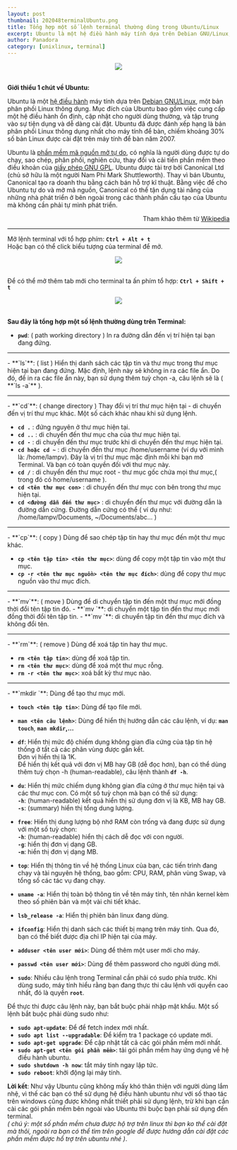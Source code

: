 ```yaml
---
layout: post
thumbnail: 202048terminalUbuntu.png
title: Tổng hợp một số lệnh terminal thường dùng trong Ubuntu/Linux
excerpt: Ubuntu là một hệ điều hành máy tính dựa trên Debian GNU/Linux, một bản phân phối Linux thông dụng.
author: Panadora
category: [unixlinux, terminal]
---
```


<center><img class="img-thumbnail" src="https://www.engisv.info/wp-content/uploads/2018/07/linux-terminal-1.jpg"></center><br>

**Giới thiểu 1 chút về Ubuntu:**

Ubuntu là một [hệ điều hành](https://vi.wikipedia.org/wiki/H%E1%BB%87_%C4%91i%E1%BB%81u_h%C3%A0nh) máy tính dựa trên [Debian GNU/Linux](https://vi.wikipedia.org/wiki/Debian), một bản phân phối Linux thông dụng. Mục đích của Ubuntu bao gồm việc cung cấp một hệ điều hành ổn định, cập nhật cho người dùng thường, và tập trung vào sự tiện dụng và dễ dàng cài đặt. Ubuntu đã được đánh xếp hạng là bản phân phối Linux thông dụng nhất cho máy tính để bàn, chiếm khoảng 30% số bản Linux được cài đặt trên máy tính để bàn năm 2007.

Ubuntu là [phần mềm mã nguồn mở tự do](https://vi.wikipedia.org/wiki/Ph%E1%BA%A7n_m%E1%BB%81m_t%E1%BB%B1_do_ngu%E1%BB%93n_m%E1%BB%9F), có nghĩa là người dùng được tự do chạy, sao chép, phân phối, nghiên cứu, thay đổi và cải tiến phần mềm theo điều khoản của [giấy phép GNU GPL](https://vi.wikipedia.org/wiki/Gi%E1%BA%A5y_ph%C3%A9p_C%C3%B4ng_c%E1%BB%99ng_GNU). Ubuntu được tài trợ bởi Canonical Ltd (chủ sở hữu là một người Nam Phi Mark Shuttleworth). Thay vì bán Ubuntu, Canonical tạo ra doanh thu bằng cách bán hỗ trợ kĩ thuật. Bằng việc để cho Ubuntu tự do và mở mã nguồn, Canonical có thể tận dụng tài năng của những nhà phát triển ở bên ngoài trong các thành phần cấu tạo của Ubuntu mà không cần phải tự mình phát triển.

<p style="text-align: right">Tham khảo thêm từ <a href="https://vi.wikipedia.org/wiki/Ubuntu">Wikipedia</a></p>
<hr style="background: #000;">

Mở lệnh terminal với tổ hợp phím: **`Ctrl + Alt + t`**<br>
Hoặc bạn có thể click biểu tượng của terminal để mở.
<center><img class="img-thumbnail" src="{{site.baseurl}}/image/terminal-ubuntu.png"></center><br>

Để có thể mở thêm tab mới cho terminal ta ấn phím tổ hợp: **`Ctrl + Shift + t`**
<center><img class="img-thumbnail" src="{{site.baseurl}}/image/terminal-ubuntu-2.png"></center><br>

**Sau đây là tổng hợp một số lệnh thường dùng trên Terminal:**
- **`pwd`**: ( path working directory ) In ra đường dẫn đến vị trí hiện tại bạn đang đứng.
<hr style="background: #000;">
- **`ls`**: ( list ) Hiển thị danh sách các tập tin và thư mục trong thư mục hiện tại bạn đang đứng. Mặc định, lệnh này sẽ không in ra các file ẩn. Do đó, để in ra các file ẩn này, bạn sử dụng thêm tuỳ chọn -a, câu lệnh sẽ là ( **`ls -a`** ).
<hr style="background: #000;">
- **`cd`**: ( change directory ) Thay đổi vị trí thư mục hiện tại - di chuyển đến vị trí thư mục khác. Một số cách khác nhau khi sử dụng lệnh.

- **`cd .`** : đứng nguyên ở thư mục hiện tại.
- **`cd ..`** : di chuyển đến thư mục cha của thư mục hiện tại.
- **`cd -`**  : di chuyển đến thư mục trước khi di chuyển đến thư mục hiện tại.
- **`cd hoặc cd ~`** : di chuyển đến thư mục /home/username (ví dụ với mình là: /home/lampv). Đây là vị trí thư mục mặc định mỗi khi bạn mở Terminal. Và bạn có toàn quyền đối với thư mục này.
- **`cd /`** : di chuyển đến thư mục root - thư mục gốc chứa mọi thư mục,( trong đó có home/username ).
- **`cd <tên thư mục con>`** : di chuyển đến thư mục con bên trong thư mục hiện tại.
- **`cd <đường dẫn đến thư mục>`** : di chuyển đến thư mục với đường dẫn là đường dẫn cứng. Đường dẫn cứng có thể ( ví dụ như: /home/lampv/Documents, ~/Documents/abc... )
<hr style="background: #000;">
- **`cp`**: ( copy ) Dùng để sao chép tập tin hay thư mục đến một thư mục khác.

- **`cp <tên tập tin> <tên thư mục>`**: dùng để copy một tập tin vào một thư mục.
- **`cp -r <tên thư mục nguồn> <tên thư mục đích>`**: dùng để copy thư mục nguồn vào thư mục đích.
<hr style="background: #000;">
- **`mv`**: ( move ) Dùng để di chuyển tập tin đến một thư mục mới đồng thời đổi tên tập tin đó.
- **`mv <tên tập tin cũ> <tên thư mục đích / tên tập tin mới>`**: di chuyển một tập tin đến thư mục mới đồng thời đổi tên tập tin.
- **`mv <tên tập tin cũ> <tên thư mục đích>`**: di chuyển tập tin đến thư mục đích và không đổi tên.
<hr style="background: #000;">
- **`rm`**: ( remove ) Dùng để xoá tập tin hay thư mục.

- **`rm <tên tập tin>`**: dùng để xoá tập tin.
- **`rm <tên thư mục>`**: dùng để xoá một thư mục rỗng.
- **`rm -r <tên thư mục>`**: xoá bất kỳ thư mục nào.
<hr style="background: #000;">
- **`mkdir <tên thư mục>`**: Dùng để tạo thư mục mới.

- **`touch <tên tập tin>`**: Dùng để tạo file mới.

- **`man <tên câu lệnh>`**: Dùng để hiển thị hướng dẫn các câu lệnh, ví dụ: **`man touch`**, **`man mkdir`,...**

- **`df`**: Hiển thị mức độ chiếm dụng không gian đĩa cứng của tập tin hệ thống ở tất cả các phân vùng được gắn kết.<br>
Đơn vị hiển thị là 1K.<br>
Để hiển thị kết quả với đơn vị MB hay GB (dễ đọc hơn), bạn có thể dùng thêm tuỳ chọn -h (human-readable), câu lệnh thành **`df -h`**.

- **`du`**: Hiển thị mức chiếm dụng không gian đĩa cứng ở thư mục hiện tại và các thư mục con. Có một số tuỳ chọn mà bạn có thể sử dụng:<br>
**`-h`**: (human-readable) kết quả hiển thị sử dụng đơn vị là KB, MB hay GB.<br>
**`-s`**: (summary) hiển thị tổng dung lượng.

- **`free`**: Hiển thị dung lượng bộ nhớ RAM còn trống và đang được sử dụng với một số tuỳ chọn:<br>
**`-h`**: (human-readable) hiển thị cách dễ đọc với con người.<br>
**`-g`**: hiển thị đơn vị dạng GB.<br>
**`-m`**: hiển thị đơn vị dạng MB.

- **`top`**: Hiển thị thông tin về hệ thống Linux của bạn, các tiến trình đang chạy và tài nguyên hệ thống, bao gồm: CPU, RAM, phân vùng Swap, và tổng số các tác vụ đang chạy.

- **`uname -a`**: Hiển thị toàn bộ thông tin về tên máy tính, tên nhân kernel kèm theo số phiên bản và một vài chi tiết khác.

- **`lsb_release -a`**: Hiển thị phiên bản linux đang dùng.

- **`ifconfig`**: Hiển thị danh sách các thiết bị mạng trên máy tính. Qua đó, bạn có thể biết được địa chỉ IP hiện tại của máy.

- **`adduser <tên user mới>`**: Dùng để thêm một user mới cho máy.

- **`passwd <tên user mới>`**: Dùng để thêm password cho người dùng mới.

- **`sudo`**: Nhiều câu lệnh trong Terminal cần phải có sudo phía trước. Khi dùng sudo, máy tính hiểu rằng bạn đang thực thi câu lệnh với quyền cao nhất, đó là quyền **`root`**.

Để thực thi được câu lệnh này, bạn bắt buộc phải nhập mật khẩu. Một số lệnh bắt buộc phải dùng sudo như:

- **`sudo apt-update`**: Để để fetch index mới nhất.
- **`sudo apt list --upgradable`**: Để kiểm tra 1 package có update mới.
- **`sudo apt-get upgrade`**: Để cập nhật tất cả các gói phần mềm mới nhất.
- **`sudo apt-get <tên gói phần mềm>`**: tải gói phần mềm hay ứng dụng về hệ điều hành ubuntu.
- **`sudo shutdown -h now`**: tắt máy tính ngay lập tức.
- **`sudo reboot`**: khởi động lại máy tính.

**Lời kết**: Như vậy Ubuntu cũng không mấy khó thân thiện với người dùng lắm nhệ, vì thế các bạn có thể sử dụng hệ điều hành ubuntu như với số thao tác trên windows cũng được không nhất thiết phải sử dụng lệnh, trừ khi bạn cần cài các gói phần mềm bên ngoài vào Ubuntu thì buộc bạn phải sử dụng đến terminal.<br>
*( chú ý: một số phần mềm chưa được hộ trợ trên linux thì bạn ko thể cài đặt mà thôi, ngoài ra bạn có thể tìm trên google để được hướng dẫn cài đặt các phần mềm được hổ trợ trên ubuntu nhé )*.